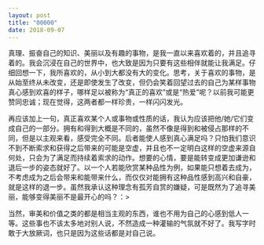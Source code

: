 ```yaml
---
layout: post
title: "00000"
date: 2018-09-07
---
```

真理、振奋自己的知识、美丽以及有趣的事物，是我一直以来喜欢着的，并且追寻着的。我会沉浸在自己的世界中，也大致是因为只要有这些相伴就能让我满足。仔细回想一下，我所喜欢的，从小到大都没有大的变化。思考，关于喜欢的事物，是从始至终从未改变，还是即使发生了改变，但仍会笑着回望过去的自己为某样事物真心感到欢喜的样子，哪样足以被称为“真正的喜欢”或是“热爱”呢？以前我可能更赞同忠诚；现在觉得，这两者都一样珍贵，一样闪闪发光。

再应该加上一句，真正喜欢某个人或事物或性质的话，我认为应该把他/她/它们变成自己的一部分。拥有和得到大概是不同的，虽然不像是得到和被侵占那样的不同，但是以主观来看，感受完全不同。后者能使人感到真心满足吗？只怕我们意识不到不断索求和获得之后带来的可能是空虚，并且也不一定明白这样的空虚来源自何处，只会为了满足而持续着索求的动作。想要的心情，要是能转变成更加谦逊和退后一步的姿态就好了。以一个人若能欣赏某种品性为例，如果能只想着去成为，不考虑成为之后会带来和能带来什么，而仅仅对能拥有这种品性感到高兴和自豪，就是这样的退一步。虽然我承认这种理念有孤芳自赏的嫌疑，可是既然为了追寻美丽，能够变得美丽不是最开心的吗？：>

当然，审美和价值之类的都是相当主观的东西，谁也不用为自己的心感到低人一等。这些事也不该太多地对别人说，不然造成一种灌输的气氛就不好了。我写字时敢于大放厥词，也只是因为这些话都是对自己说。
